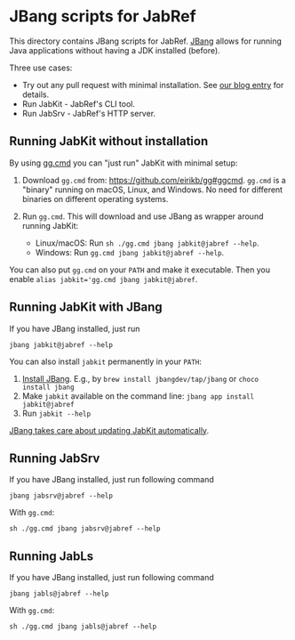 # JBang scripts for JabRef

This directory contains JBang scripts for JabRef.
[JBang](https://www.jbang.dev/) allows for running Java applications without having a JDK installed (before).

Three use cases:

- Try out any pull request with minimal installation. See [our blog entry](https://blog.jabref.org/2025/05/31/run-pr/) for details.
- Run JabKit - JabRef's CLI tool.
- Run JabSrv - JabRef's HTTP server.

## Running JabKit without installation

By using [gg.cmd](https://github.com/eirikb/gg#ggcmd) you can "just run" JabKit with minimal setup:

1. Download `gg.cmd` from: <https://github.com/eirikb/gg#ggcmd>. `gg.cmd` is a "binary" running on macOS, Linux, and Windows. No need for different binaries on different operating systems.
2. Run `gg.cmd`. This will download and use JBang as wrapper around running JabKit:

    - Linux/macOS: Run `sh ./gg.cmd jbang jabkit@jabref --help`.
    - Windows: Run `gg.cmd jbang jabkit@jabref --help`.

You can also put `gg.cmd` on your `PATH` and make it executable.
Then you enable `alias jabkit='gg.cmd jbang jabkit@jabref`.

## Running JabKit with JBang

If you have JBang installed, just run

```terminal
jbang jabkit@jabref --help
```

You can also install `jabkit` permanently in your `PATH`:

1. [Install JBang](https://www.jbang.dev/download/). E.g., by `brew install jbangdev/tap/jbang` or `choco install jbang`
2. Make `jabkit` available on the command line: `jbang app install jabkit@jabref`
3. Run `jabkit --help`

[JBang takes care about updating JabKit automatically](https://github.com/orgs/jbangdev/discussions/1636#discussioncomment-6150992).

## Running JabSrv

If you have JBang installed, just run following command

```terminal
jbang jabsrv@jabref --help
```

With `gg.cmd`:

```terminal
sh ./gg.cmd jbang jabsrv@jabref --help
```

## Running JabLs

If you have JBang installed, just run following command

```terminal
jbang jabls@jabref --help
```

With `gg.cmd`:

```terminal
sh ./gg.cmd jbang jabls@jabref --help
```
